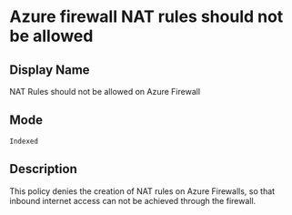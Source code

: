 # Azure firewall NAT rules should not be allowed

## Display Name

NAT Rules should not be allowed on Azure Firewall

## Mode

`Indexed`

## Description

This policy denies the creation of NAT rules on Azure Firewalls, so that inbound internet access can not be achieved through the firewall.

